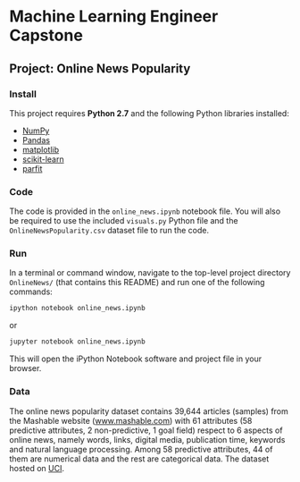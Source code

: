 # Machine Learning Engineer Capstone
## Project: Online News Popularity

### Install

This project requires **Python 2.7** and the following Python libraries installed:

- [NumPy](http://www.numpy.org/)
- [Pandas](http://pandas.pydata.org)
- [matplotlib](http://matplotlib.org/)
- [scikit-learn](http://scikit-learn.org/stable/)
- [parfit](https://pypi.python.org/pypi/parfit/)


### Code

The code is provided in the `online_news.ipynb` notebook file. You will also be required to use the included `visuals.py` Python file and the `OnlineNewsPopularity.csv` dataset file to run the code. 

### Run

In a terminal or command window, navigate to the top-level project directory `OnlineNews/` (that contains this README) and run one of the following commands:

```bash
ipython notebook online_news.ipynb
```  
or
```bash
jupyter notebook online_news.ipynb
```

This will open the iPython Notebook software and project file in your browser.

### Data

The online news popularity dataset contains 39,644 articles (samples) from the Mashable website  (www.mashable.com) with 61 attributes (58 predictive attributes, 2 non-predictive, 1 goal field) respect to 6 aspects of online news, namely words, links, digital media, publication time, keywords and natural language processing. Among 58 predictive attributes, 44 of them are numerical data and the rest are categorical data. The dataset hosted on [UCI](https://archive.ics.uci.edu/ml/datasets/online+news+popularity).
